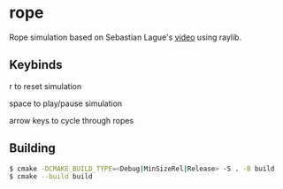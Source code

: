 # rope
Rope simulation based on Sebastian Lague's [video](https://youtu.be/PGk0rnyTa1U) using raylib.

## Keybinds
r to reset simulation

space to play/pause simulation

arrow keys to cycle through ropes

## Building
```bash
$ cmake -DCMAKE_BUILD_TYPE=<Debug|MinSizeRel|Release> -S . -B build
$ cmake --build build
```
